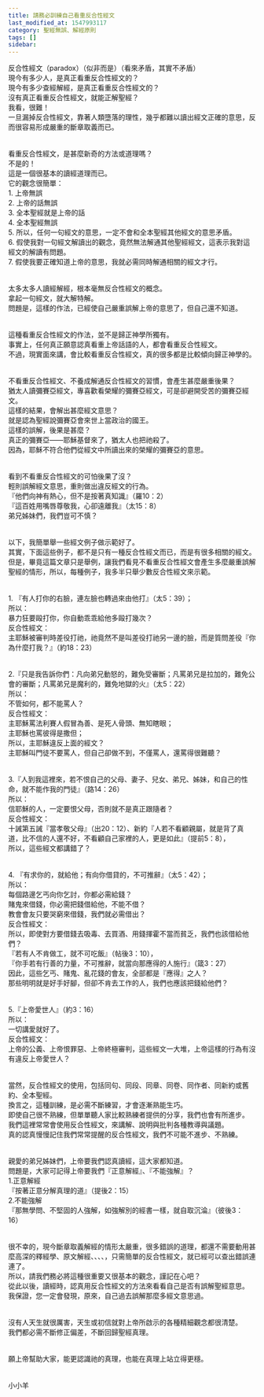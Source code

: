 ```yaml
---
title: 請務必訓練自己看重反合性經文
last_modified_at: 1547993117
category: 聖經無誤、解經原則
tags: []
sidebar: 
---
```


<p>反合性經文（paradox）（似非而是）（看來矛盾，其實不矛盾）<br/><!--more-->現今有多少人，是真正看重反合性經文的？<br/>現今有多少查經解經，是真正看重反合性經文的？<br/>沒有真正看重反合性經文，就能正解聖經？<br/>我看，很難！<br/>一旦漏掉反合性經文，靠著人類墮落的理性，幾乎都難以讀出經文正確的意思，反而很容易形成嚴重的斷章取義而已。<br/><br/><br/>看重反合性經文，是甚麼新奇的方法或道理嗎？<br/>不是的！<br/>這是一個很基本的讀經道理而已。<br/>它的觀念很簡單：<br/>1.	上帝無誤<br/>2.	上帝的話無誤<br/>3.	全本聖經就是上帝的話<br/>4.	全本聖經無誤<br/>5.	所以，任何一句經文的意思，一定不會和全本聖經其他經文的意思矛盾。<br/>6.	假使我對一句經文解讀出的觀念，竟然無法解通其他聖經經文，這表示我對這經文的解讀有問題。<br/>7.	假使我要正確知道上帝的意思，我就必需同時解通相關的經文才行。<br/><br/><br/>太多太多人讀經解經，根本毫無反合性經文的概念。<br/>拿起一句經文，就大解特解。<br/>問題是，這樣的作法，已經使自己嚴重誤解上帝的意思了，但自己還不知道。<br/><br/><br/>這種看重反合性經文的作法，並不是歸正神學所獨有。<br/>事實上，任何真正願意認真看重上帝話語的人，都會看重反合性經文。<br/>不過，現實面來講，會比較看重反合性經文，真的很多都是比較傾向歸正神學的。<br/><br/><br/>不看重反合性經文、不養成解通反合性經文的習慣，會產生甚麼嚴重後果？<br/>猶太人讀彌賽亞經文，專喜歡看榮耀的彌賽亞經文，可是卻避開受苦的彌賽亞經文。<br/>這樣的結果，會解出甚麼經文意思？<br/>就是認為聖經說彌賽亞會來世上當政治的國王。<br/>這樣的誤解，後果是甚麼？<br/>真正的彌賽亞——耶穌基督來了，猶太人也把祂殺了。<br/>因為，耶穌不符合他們從經文中所讀出來的榮耀的彌賽亞的意思。<br/><br/><br/>看到不看重反合性經文的可怕後果了沒？<br/>輕則誤解經文意思，重則做出違反經文的行為。<br/>『他們向神有熱心，但不是按著真知識』（羅10：2）<br/>『這百姓用嘴唇尊敬我，心卻遠離我』（太15：8）<br/>弟兄姊妹們，我們豈可不慎？<br/><br/><br/>以下，我簡單舉一些經文例子做示範好了。<br/>其實，下面這些例子，都不是只有一種反合性經文而已，而是有很多相關的經文。<br/>但是，畢竟這篇文章只是舉例，讓我們看見不看重反合性經文會產生多麼嚴重誤解聖經的情形，所以，每種例子，我多半只舉少數反合性經文來示範。<br/><br/><br/>1.	『有人打你的右臉，連左臉也轉過來由他打』（太5：39）；<br/>所以：<br/>暴力狂要毆打你，你自動乖乖給他多毆打幾次？<br/>反合性經文：<br/>主耶穌被審判時差役打祂，祂竟然不是叫差役打祂另一邊的臉，而是質問差役『你為什麼打我？』（約18：23）<br/><br/><br/>2.『只是我告訴你們：凡向弟兄動怒的，難免受審斷；凡罵弟兄是拉加的，難免公會的審斷；凡罵弟兄是魔利的，難免地獄的火』（太5：22）<br/>所以：<br/>不管如何，都不能罵人？<br/>反合性經文：<br/>主耶穌罵法利賽人假冒為善、是死人骨頭、無知瞎眼；<br/>主耶穌也罵彼得是撒但；<br/>所以，主耶穌違反上面的經文？<br/>主耶穌叫門徒不要罵人，但自己卻做不到，不僅罵人，還罵得很難聽？ <br/><br/><br/>3.『人到我這裡來，若不恨自己的父母、妻子、兒女、弟兄、姊妹，和自己的性命，就不能作我的門徒』（路14：26）<br/>所以：<br/>信耶穌的人，一定要恨父母，否則就不是真正跟隨者？<br/>反合性經文：<br/>十誡第五誡『當孝敬父母』（出20：12）、新約『人若不看顧親屬，就是背了真道，比不信的人還不好，不看顧自己家裡的人，更是如此』（提前5：8），<br/>所以，這些經文都講錯了？<br/><br/><br/>4. 『有求你的，就給他；有向你借貸的，不可推辭』（太5：42）；<br/>所以：<br/>每個路邊乞丐向你乞討，你都必需給錢？<br/>賭鬼來借錢，你必需把錢借給他，不能不借？<br/>教會會友只要哭窮來借錢，我們就必需借出？<br/>反合性經文：<br/>所以，即使對方要借錢去吸毒、去買酒、用錢揮霍不當而貧乏，我們也該借給他們？<br/>『若有人不肯做工，就不可吃飯』（帖後3：10），<br/>『你手若有行善的力量，不可推辭，就當向那應得的人施行』（箴3：27）<br/>因此，這些乞丐、賭鬼、亂花錢的會友，全部都是『應得』之人？<br/>那些明明就是好手好腳，但卻不肯去工作的人，我們也應該把錢給他們？<br/><br/><br/>5.『上帝愛世人』（約3：16）<br/>所以：<br/>一切講愛就好了。<br/>反合性經文：<br/>上帝的公義、上帝恨罪惡、上帝終極審判，這些經文一大堆，上帝這樣的行為有沒有違反上帝愛世人？<br/><br/><br/>當然，反合性經文的使用，包括同句、同段、同章、同卷、同作者、同新約或舊約、全本聖經。<br/>換言之，這種訓練，是必需不斷練習，才會逐漸熟能生巧。<br/>即使自己很不熟練，但單單聽人家比較熟練者提供的分享，我們也會有所進步。<br/>我們這裡常常會使用反合性經文，來講解、說明與批判各種教導與議題。<br/>真的認真慢慢記住我們常常提醒的反合性經文，我們不可能不進步、不熟練。<br/><br/><br/>親愛的弟兄姊妹們，上帝要我們認真讀經，這大家都知道。<br/>問題是，大家可記得上帝要我們『正意解經』、『不能強解』？<br/>1.正意解經<br/>『按著正意分解真理的道』（提後2：15）<br/>2.不能強解<br/>『那無學問、不堅固的人強解，如強解別的經書一樣，就自取沉淪』（彼後3：16）<br/><br/><br/>很不幸的，現今斷章取義解經的情形太嚴重，很多錯誤的道理，都還不需要動用甚麼高深的釋經學、原文解經、、、、，只需簡單的反合性經文，就已經可以查出錯誤連連了。<br/>所以，請我們務必將這種很重要又很基本的觀念，謹記在心吧？<br/>從此以後，讀經時，認真用反合性經文的方法來看看自己是否有誤解聖經意思。<br/>我保證，您一定會發現，原來，自己過去誤解那麼多經文意思過。<br/><br/><br/>沒有人天生就很厲害，天生或初信就對上帝所啟示的各種精細觀念都很清楚。<br/>我們都必需不斷修正偏差，不斷回歸聖經真理。<br/><br/><br/>願上帝幫助大家，能更認識祂的真理，也能在真理上站立得更穩。<br/><br/><br/>小小羊<br/><br/></p>